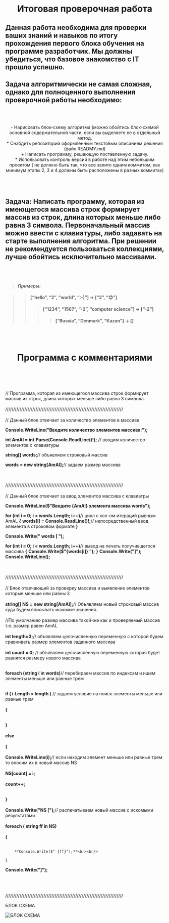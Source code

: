 <br><br/>

 # <center>**Итоговая проверочная работа**</center> 

## Данная работа необходима для проверки ваших знаний и навыков по итогу прохождения первого блока обучения на программе разработчик. Мы должны убедиться, что базовое знакомство с IT прошло успешно.  
## Задача алгоритмически не самая сложная, однако для полноценного выполнения проверочной работы необходимо: 
<br><br/>
<center>- Нарисовать блок-схему алгоритма (можно обойтись блок-схемой основной содержательной части, если вы выделяете ее в отдельный метод.</center> 
<center>* Снабдить репозиторий оформленным текстовым описанием решения (файл READMY.md)</center> 
<center>+ Написать программу, решающую поставленную задачу. </center> 
<center>* Использовать контроль версий в работе над этим небольшим проектом ( не должно быть так, что все залито одним коммитом, как минимум этапы 2, 3 и 4 должны быть расположены в разных коммитах)</center> 

<br><br/>

## **Задача:** Написать программу, которая из имеющегося массива строк формирует массив из строк, длина которых меньше либо равна 3 символа. Первоначальный массив можно ввести с клавиатуры, либо задавать на старте выполнения алгоритма. При решении не рекомендуется пользоваться коллекциями, лучше обойтись исключительно массивами.

<br><br/>

> #### ***Примеры:***

>> #### [“hello”, “2”, “world”, “:-)”] -> [“2”, “😊”]
>>>#### [“1234”, “1567”, “-2”, “computer science”] -> [“-2”]
>>>> #### [“Russia”, “Denmark”, “Kazan”] -> []
<br><br/>

 # <center>**Программа с комментариями**</center> 

<br><br/>
<br><br/>
// Программа, которая из имеющегося массива строк формирует массив из строк, длина которых меньше либо равна 3 символа. 
<br><br/>
//////////////////////////////////////////////////////////////////////////
<br><br/>// Данный блок отвечает за количество элементов в массиве

**Console.WriteLine("Введите количество элементов массива:");**

**int AmAl = int.Parse(Console.ReadLine()!);** // вводим количество элементов с клавиатуры

**string[] words;**// объявляем строковый массив

**words = new string[AmAl];**// задаем размер массива 

<br><br/>//////////////////////////////////////////////////////////////////////////
<br><br/>// Данный блок отвечает за ввод элементов массива с клавиатры

**Console.WriteLine($"Введите {AmAl} элемента массива words");**

**for  (int i = 0; i < words.Length; i++)**// цикл с кол-ом итераций рывным AmAL
**{**
   **words[i] = Console.ReadLine()!;**// непосредственный ввод элемента в строковом формате
**}**

**Console.Write(" words [ ");**

**for  (int i = 0; i < words.Length; i++)**// вывод на печать получившегося массива
**{**
**Console.Write($"{words[i]} ");**
**}**
**Console.Write("]");**
**Console.WriteLine();**

 <br><br/>//////////////////////////////////////////////////////////////////////////
 <br><br/>// Блок отвечающий за проверку массива и выявление элементов которые меньше или равны 3<br><br/>
**string[] NS = new string[AmAl];**// Объявляем новый строковый массив куда будем вписывать искомые значения.  <br><br/>
                                //По умолчанию размер массива такой-же как и проверяемый массив т.е. размер равен AmAL<br><br/>
**int length=3;**// объявляем целочисленную переменную с которой будем сравнивать размер элементов заданного массива<br><br/>
**int count = 0;** // объявляем  целочисленную переменную которая будет равнятся размеру нового массива <br><br/>

**foreach  (string i in words)**// перебираем массив по индексам и ищем элементы меньше или равные трем<br><br/>
      
   **if ( i.Length > length )** // задаем условие на поиск элементы меньше или равные трем<br><br/>
  **{**<br><br/>
                
   **}**<br><br/>
  **else**<br><br/>
  **{**<br><br/>
    **Console.WriteLine(i);**// если находим элемент  меньше или равные трем то вносим их в новый массив NS<br><br/>
   **NS[count] = i;**<br><br/>
    **count++;**<br><br/>

  **}**<br><br/>
     **Console.Write("NS [");**// распечатываем новый массив с искомыми результатами<br><br/>
    **foreach ( string ff in NS)**<br><br/>
    **{**<br><br/>
       
        **Console.Write($" {ff}");**<br><br/>
                 
    }  
   **Console.Write("]");**<br><br/>

<br><br/>//////////////////////////////////////////////////////////////////////////

БЛОК СХЕМА

![БЛОК СХЕМА](https://github.com/KlyuchkaAnton/NEW_REPO/blob/a9c4dedde0146c3203645672c0d07e61d875e4c8/DZ_VIBSPEP/block_scheme.png)